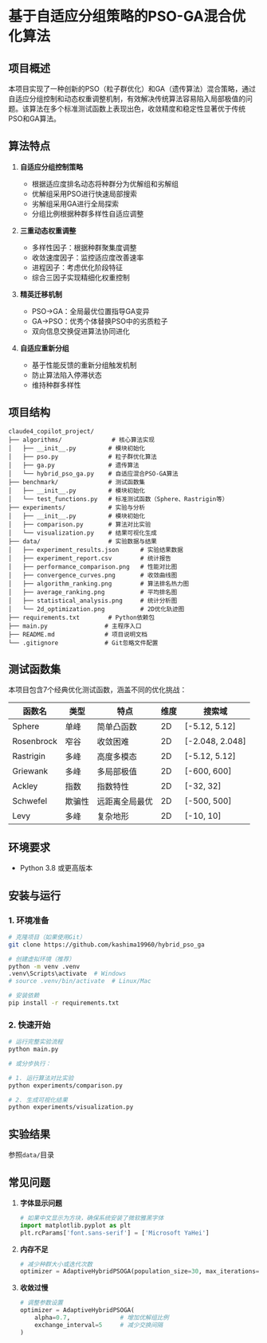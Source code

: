 # 基于自适应分组策略的PSO-GA混合优化算法

## 项目概述

本项目实现了一种创新的PSO（粒子群优化）和GA（遗传算法）混合策略，通过自适应分组控制和动态权重调整机制，有效解决传统算法容易陷入局部极值的问题。该算法在多个标准测试函数上表现出色，收敛精度和稳定性显著优于传统PSO和GA算法。

## 算法特点

1. **自适应分组控制策略**
   - 根据适应度排名动态将种群分为优解组和劣解组
   - 优解组采用PSO进行快速局部搜索
   - 劣解组采用GA进行全局探索
   - 分组比例根据种群多样性自适应调整

2. **三重动态权重调整**
   - 多样性因子：根据种群聚集度调整
   - 收敛速度因子：监控适应度改善速率
   - 进程因子：考虑优化阶段特征
   - 综合三因子实现精细化权重控制

3. **精英迁移机制**
   - PSO→GA：全局最优位置指导GA变异
   - GA→PSO：优秀个体替换PSO中的劣质粒子
   - 双向信息交换促进算法协同进化

4. **自适应重新分组**
   - 基于性能反馈的重新分组触发机制
   - 防止算法陷入停滞状态
   - 维持种群多样性

## 项目结构

```
claude4_copilot_project/
├── algorithms/              # 核心算法实现
│   ├── __init__.py         # 模块初始化
│   ├── pso.py              # 粒子群优化算法
│   ├── ga.py               # 遗传算法
│   └── hybrid_pso_ga.py    # 自适应混合PSO-GA算法
├── benchmark/              # 测试函数集
│   ├── __init__.py         # 模块初始化  
│   └── test_functions.py   # 标准测试函数（Sphere、Rastrigin等）
├── experiments/            # 实验与分析
│   ├── __init__.py         # 模块初始化
│   ├── comparison.py       # 算法对比实验
│   └── visualization.py    # 结果可视化生成
├── data/                   # 实验数据与结果
│   ├── experiment_results.json      # 实验结果数据
│   ├── experiment_report.csv        # 统计报告
│   ├── performance_comparison.png   # 性能对比图
│   ├── convergence_curves.png       # 收敛曲线图
│   ├── algorithm_ranking.png        # 算法排名热力图
│   ├── average_ranking.png          # 平均排名图
│   ├── statistical_analysis.png     # 统计分析图
│   └── 2d_optimization.png          # 2D优化轨迹图
├── requirements.txt        # Python依赖包
├── main.py                # 主程序入口
├── README.md              # 项目说明文档
└── .gitignore             # Git忽略文件配置
```

## 测试函数集

本项目包含7个经典优化测试函数，涵盖不同的优化挑战：

| 函数名 | 类型 | 特点 | 维度 | 搜索域 |
|--------|------|------|------|--------|
| Sphere | 单峰 | 简单凸函数 | 2D | [-5.12, 5.12] |
| Rosenbrock | 窄谷 | 收敛困难 | 2D | [-2.048, 2.048] |
| Rastrigin | 多峰 | 高度多模态 | 2D | [-5.12, 5.12] |
| Griewank | 多峰 | 多局部极值 | 2D | [-600, 600] |
| Ackley | 指数 | 指数特性 | 2D | [-32, 32] |
| Schwefel | 欺骗性 | 远距离全局最优 | 2D | [-500, 500] |
| Levy | 多峰 | 复杂地形 | 2D | [-10, 10] |

## 环境要求
- Python 3.8 或更高版本

## 安装与运行

### 1. 环境准备
```bash
# 克隆项目（如果使用Git）
git clone https://github.com/kashima19960/hybrid_pso_ga

# 创建虚拟环境（推荐）
python -m venv .venv
.venv\Scripts\activate  # Windows
# source .venv/bin/activate  # Linux/Mac

# 安装依赖
pip install -r requirements.txt
```

### 2. 快速开始
```bash
# 运行完整实验流程
python main.py

# 或分步执行：

# 1. 运行算法对比实验
python experiments/comparison.py

# 2. 生成可视化结果
python experiments/visualization.py
```


## 实验结果
参照`data/`目录

## 常见问题

1. **字体显示问题**
   ```python
   # 如果中文显示为方块，确保系统安装了微软雅黑字体
   import matplotlib.pyplot as plt
   plt.rcParams['font.sans-serif'] = ['Microsoft YaHei']
   ```

2. **内存不足**
   ```python
   # 减少种群大小或迭代次数
   optimizer = AdaptiveHybridPSOGA(population_size=30, max_iterations=100)
   ```

3. **收敛过慢**
   ```python
   # 调整参数设置
   optimizer = AdaptiveHybridPSOGA(
       alpha=0.7,              # 增加优解组比例
       exchange_interval=5     # 减少交换间隔
   )
   ```